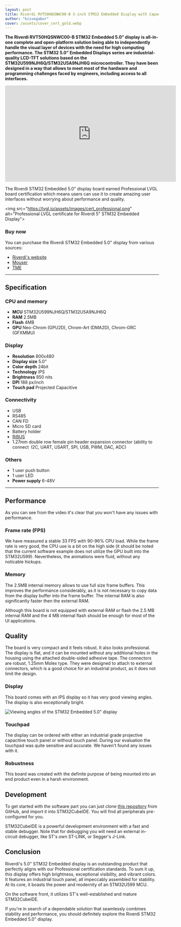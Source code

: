 ```yaml
---
layout: post
title: Riverdi RVT50HQSNWC00-B 5-inch STM32 Embedded Display with Capacitive Touch Panel - board certification review
author: "kisvegabor"
cover: /assets/cover_cert_gold.webp
---
```


**The Riverdi RVT50HQSNWC00-B STM32 Embedded 5.0” display is all-in-one complete and open-platform solution being able to independently handle the visual layer of devices with the need for high computing performance. The STM32 5.0” Embedded Displays series are industrial-quality LCD-TFT solutions based on the STM32U599NJH6Q/STM32U5A9NJH6Q microcontroller. They have been designed in a way that allows to meet most of the hardware and programming challenges faced by engineers, including access to all interfaces.**

<iframe width="560" height="315" src="https://www.youtube.com/embed/3sdUdsvtNio" title="YouTube video player" frameborder="0" allow="accelerometer; autoplay; clipboard-write; encrypted-media; gyroscope; picture-in-picture; web-share" allowfullscreen></iframe>

The Riverdi STM32 Embedded 5.0" display board earned Professional LVGL board certification which means users can use it to create amazing user interfaces without worrying about performance and quality.


<img src="https://lvgl.io/assets/images/cert_professional.png" alt="Professional LVGL certificate for Riverdi 5" STM32 Embedded Display">

### Buy now

You can purchase the Riverdi STM32 Embedded 5.0" display from various sources:

- [Riverdi's website](https://riverdi.com/product/5-inch-lcd-display-capacitive-touch-panel-optical-bonding-uxtouch-stm32u5-rvt50hqsnwc00-b)
- [Mouser](https://www2.mouser.com/ProductDetail/Riverdi/RVT50HQSNWC00-B?qs=17ckDYBRdekaIIA5WqJAmw%3D%3D)
- [TME](https://www.tme.com/us/en-us/details/sm-rvt50hqsnwc00-b/intelligent-displays-modules/riverdi/) 

<hr/>

## Specification

### CPU and memory

- **MCU** STM32U599NJH6Q/STM32U5A9NJH6Q
- **RAM** 2.5MB
- **Flash** 4MB
- **GPU** Neo-Chrom (GPU2D), Chrom-Art (DMA2D), Chrom-GRC (GFXMMU)

### Display

- **Resolution** 800x480
- **Display size** 5.0”
- **Color depth** 24bit
- **Technology** IPS
- **Brightness** 850 nits
- **DPI** 188 px/inch
- **Touch pad** Projected Capacitive

### Connectivity
- USB
- RS485
- CAN FD
- Micro SD card
- Battery holder
- [RiBUS](https://riverdi.com/ribus/)
- 1.27mm double row female pin header expansion connector (ability to connect  I2C, UART, USART, SPI, USB, PWM, DAC, ADC)

### Others

- 1 user push button
- 1 user LED
- **Power supply** 6-48V

<hr/>

## Performance

As you can see from the video it's clear that you won't have any issues with performance. 

### Frame rate (FPS)

We have measured a stable 33 FPS with 90-96% CPU load. While the frame rate is very good, the CPU use is a bit on the high side (it should be noted that the current software example does not utilize the GPU built into the STM32U599). Nevertheless, the animations were fluid, without any noticable hickups.

### Memory

The 2.5MB internal memory allows to use full size frame buffers. This improves the performance considerably, as it is not necessary to copy data from the display buffer into the frame buffer. The internal RAM is also significantly faster then the external RAM.

Although this board is not equipped with external RAM or flash the 2.5 MB internal RAM and the 4 MB internal flash should be enough for most of the UI applications.

## Quality

The board is very compact and it feels robust. It also looks professional. The display is flat, and it can be mounted without any additional holes in the housing using the attached double-sided adhesive tape. The connectors are robust, 1.25mm Molex type. They were designed to attach to external connectors, which is a good choice for an industrial product, as it does not limit the design.

### Display

This board comes with an IPS display so it has very good viewing angles. The display is also exceptionally bright.

![Viewing angles of the STM32 Embedded 5.0" display](/assets/cert_riverdi_STM32_embedded_5/display.jpg)

### Touchpad

The display can be ordered with either an industrial grade projective capacitive touch panel or without touch panel. During our evaluation the touchpad was quite sensitive and accurate. We haven't found any issues with it.

### Robustness

This board was created with the definite purpose of being mounted into an end product even in a harsh environment.

## Development

To get started with the software part you can just clone [this repository](https://github.com/riverdi/riverdi-50-stm32u5-lvgl) from GitHub, and import it into STM32CubeIDE. You will find all peripherals pre-configured for you.

STM32CubeIDE is a powerful development environment with a fast and stable debugger. Note that for debugging you will need an external in-circuit debugger, like ST's own ST-LINK, or Segger's J-Link.

## Conclusion

Riverdi's 5.0" STM32 Embedded display is an outstanding product that perfectly aligns with our Professional certification standards. To sum it up, this display offers high brightness, exceptional visibility, and vibrant colors. It features an industrial touch panel, all impeccably assembled for stability. At its core, it boasts the power and modernity of an STM32U599 MCU.

On the software front, it utilizes ST's well-established and mature STM32CubeIDE.

If you're in search of a dependable solution that seamlessly combines stability and performance, you should definitely explore the Riverdi STM32 Embedded 5.0" display.
